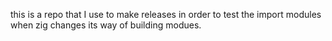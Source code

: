 this is a repo that I use to make releases in order to test the import modules when zig changes its way of building modues.
